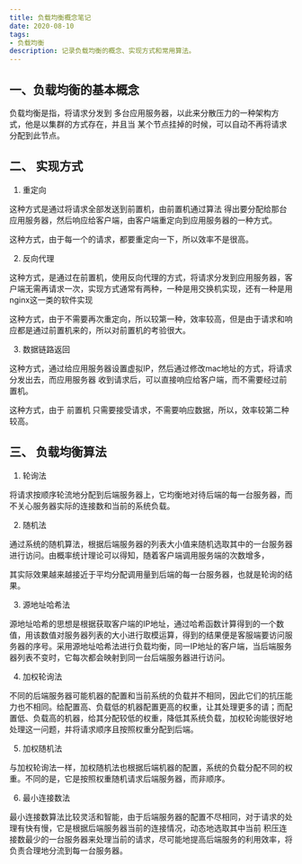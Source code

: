 ```yaml
---
title: 负载均衡概念笔记
date: 2020-08-10
tags: 
- 负载均衡
description: 记录负载均衡的概念、实现方式和常用算法。
---
```




## 一、负载均衡的基本概念

负载均衡是指，将请求分发到 多台应用服务器，以此来分散压力的一种架构方式，他是以集群的方式存在，并且当 某个节点挂掉的时候，可以自动不再将请求分配到此节点。



## 二、 实现方式

1. 重定向

这种方式是通过将请求全部发送到前置机，由前置机通过算法 得出要分配给那台 应用服务器，然后响应给客户端，由客户端重定向到应用服务器的一种方式。

这种方式，由于每一个的请求，都要重定向一下，所以效率不是很高。



2. 反向代理

这种方式，是通过在前置机，使用反向代理的方式，将请求分发到应用服务器，客户端无需再请求一次，实现方式通常有两种，一种是用交换机实现，还有一种是用nginx这一类的软件实现

这种方式，由于不需要再次重定向，所以较第一种，效率较高，但是由于请求和响应都是通过前置机来的，所以对前置机的考验很大。



3. 数据链路返回

这种方式，通过给应用服务器设置虚拟IP，然后通过修改mac地址的方式，将请求分发出去，而应用服务器 收到请求后，可以直接响应给客户端，而不需要经过前置机。

这种方式，由于 前置机 只需要接受请求，不需要响应数据，所以，效率较第二种较高。



## 三、 负载均衡算法

1. 轮询法

将请求按顺序轮流地分配到后端服务器上，它均衡地对待后端的每一台服务器，而不关心服务器实际的连接数和当前的系统负载。



2. 随机法

通过系统的随机算法，根据后端服务器的列表大小值来随机选取其中的一台服务器进行访问。由概率统计理论可以得知，随着客户端调用服务端的次数增多，

其实际效果越来越接近于平均分配调用量到后端的每一台服务器，也就是轮询的结果。



3. 源地址哈希法

源地址哈希的思想是根据获取客户端的IP地址，通过哈希函数计算得到的一个数值，用该数值对服务器列表的大小进行取模运算，得到的结果便是客服端要访问服务器的序号。采用源地址哈希法进行负载均衡，同一IP地址的客户端，当后端服务器列表不变时，它每次都会映射到同一台后端服务器进行访问。



4. 加权轮询法

不同的后端服务器可能机器的配置和当前系统的负载并不相同，因此它们的抗压能力也不相同。给配置高、负载低的机器配置更高的权重，让其处理更多的请；而配置低、负载高的机器，给其分配较低的权重，降低其系统负载，加权轮询能很好地处理这一问题，并将请求顺序且按照权重分配到后端。



5. 加权随机法

与加权轮询法一样，加权随机法也根据后端机器的配置，系统的负载分配不同的权重。不同的是，它是按照权重随机请求后端服务器，而非顺序。



6. 最小连接数法

最小连接数算法比较灵活和智能，由于后端服务器的配置不尽相同，对于请求的处理有快有慢，它是根据后端服务器当前的连接情况，动态地选取其中当前 积压连接数最少的一台服务器来处理当前的请求，尽可能地提高后端服务的利用效率，将负责合理地分流到每一台服务器。